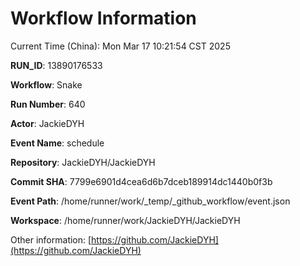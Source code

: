 # Workflow Information

Current Time (China): Mon Mar 17 10:21:54 CST 2025  

**RUN_ID**: 13890176533  

**Workflow**: Snake  

**Run Number**: 640  

**Actor**: JackieDYH  

**Event Name**: schedule  

**Repository**: JackieDYH/JackieDYH  

**Commit SHA**: 7799e6901d4cea6d6b7dceb189914dc1440b0f3b  

**Event Path**: /home/runner/work/_temp/_github_workflow/event.json  

**Workspace**: /home/runner/work/JackieDYH/JackieDYH  

Other information: [https://github.com/JackieDYH](https://github.com/JackieDYH)
